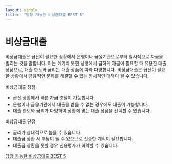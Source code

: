 ```yaml
---
layout: single
title:  "당장 가능한 비상금대출 BEST 5"
---
```


# 비상금대출

비상금대출은 급전이 필요한 상황에서 은행이나 금융기관으로부터 일시적으로 자금을 빌리는 것을 말합니다. 이는 예기치 못한 상황에서 급하게 자금이 필요할 때 유용한 대출 상품으로, 대출 한도와 금리는 대출 상품에 따라 다양합니다. 비상금대출은 급전이 필요한 상황에서 금융적인 문제를 해결할 수 있는 임시적인 대책이 될 수 있습니다.

비상금대출 장점

- 급전 상황에서 빠른 자금 조달이 가능합니다.
- 은행이나 금융기관에서 대출을 받을 수 없는 경우에도 대출이 가능합니다.
- 대출 한도와 금리가 다양하여 상황에 맞는 대출 상품을 선택할 수 있습니다.

비상금대출 단점

- 금리가 상대적으로 높을 수 있습니다.
- 대출금 상환 시 부담이 될 수 있으므로 신중한 계획이 필요합니다.
- 대출금 상환을 못할 경우 신용평가가 하락할 수 있습니다.


[당장 가능한 비상금대출 BEST 5](https://donbulza.com/%eb%b9%84%ec%83%81%ea%b8%88%eb%8c%80%ec%b6%9c/)
